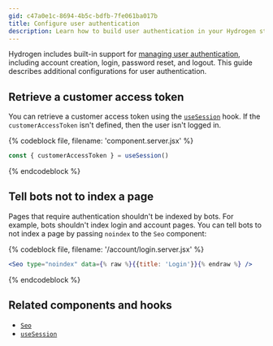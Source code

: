```yaml
---
gid: c47a0e1c-8694-4b5c-bdfb-7fe061ba017b
title: Configure user authentication
description: Learn how to build user authentication in your Hydrogen storefront, including account creation, login, password reset, and logout.
---
```

Hydrogen includes built-in support for [managing user authentication](/custom-storefronts/hydrogen/authentication), including account creation, login, password reset, and logout. This guide describes additional configurations for user authentication.


## Retrieve a customer access token

You can retrieve a customer access token using the [`useSession`](/api/hydrogen/hooks/framework/usesession) hook. If the `customerAccessToken` isn't defined, then the user isn't logged in.

{% codeblock file, filename: 'component.server.jsx' %}

```js
const { customerAccessToken } = useSession()
```

{% endcodeblock %}

## Tell bots not to index a page

Pages that require authentication shouldn't be indexed by bots. For example, bots shouldn't index login and account pages. You can tell bots to not index a page by passing `noindex` to the `Seo` component:

{% codeblock file, filename: '/account/login.server.jsx' %}

```jsx
<Seo type="noindex" data={% raw %}{{title: 'Login'}}{% endraw %} />
```

{% endcodeblock %}

## Related components and hooks

- [`Seo`](/api/hydrogen/components/primitive/seo)
- [`useSession`](/api/hydrogen/hooks/framework/usesession)
